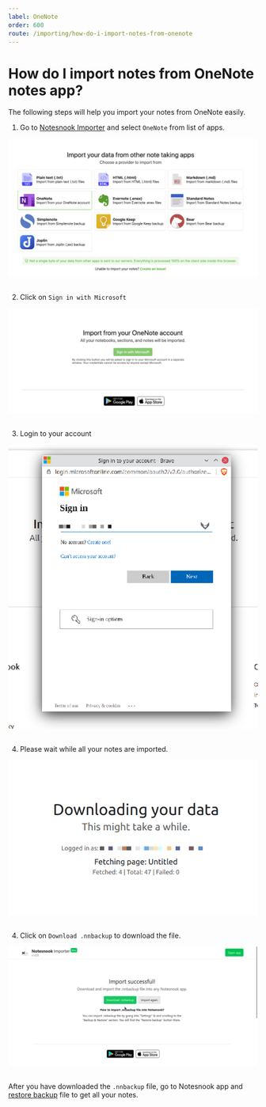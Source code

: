 ```yaml
---
label: OneNote
order: 600
route: /importing/how-do-i-import-notes-from-onenote
---
```


# How do I import notes from OneNote notes app?

The following steps will help you import your notes from OneNote easily.

1. Go to [Notesnook Importer](https://importer.notesnook.com) and select `OneNote` from list of apps.
<img style="margin-bottom:15px;" src="../static/onenote_import_step_1.png" alt="Go to Notesnook Importer]https://importer.notesnook.com and select `OneNote` from list of apps."/>

2. Click on `Sign in with Microsoft`
<img style="margin-bottom:15px;" src="../static/onenote_import_step_2.png" alt="Click on `Sign in with Microsoft`"/>

3. Login to your account
<img style="margin-bottom:15px;" src="../static/onenote_import_step_3.png" alt="Login to your account"/>

4. Please wait while all your notes are imported.
<img style="margin-bottom:15px;" src="../static/onenote_import_step_4.png" alt="Please wait while all your notes are imported."/>

4. Click on `Download .nnbackup` to download the file.
<img style="margin-bottom:15px;" src="../static/plain_text_import_step_3.png" alt="Click on `Download .nnbackup` to download the file."/>

After you have downloaded the `.nnbackup` file, go to Notesnook app and [restore backup](../backup-restore.md) file to get all your notes.




